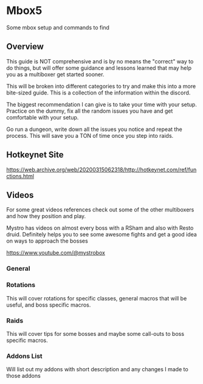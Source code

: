 # Mbox5
Some mbox setup and commands to find


## Overview

This guide is NOT comprehensive and is by no means the "correct" way to do things, but will offer some guidance and lessons learned that may help you as a multiboxer get started sooner.

This will be broken into different categories to try and make this into a more bite-sized guide. This is a collection of the information within the discord. 

The biggest recommendation I can give is to take your time with your setup. Practice on the dummy, fix all the random issues you have and get comfortable with your setup.

Go run a dungeon, write down all the issues you notice and repeat the process. This will save you a TON of time once you step into raids.


## Hotkeynet Site

https://web.archive.org/web/20200315062318/http://hotkeynet.com/ref/functions.html



## Videos
For some great videos references check out some of the other multiboxers and how they position and play.

Mystro has videos on almost every boss with a RSham and also with Resto druid. Definitely helps you to see some awesome fights and get a good idea on ways to approach the bosses

https://www.youtube.com/@mystrobox

### General



### Rotations

This will cover rotations for specific classes, general macros that will be useful, and boss specific macros.

### Raids

This will cover tips for some bosses and maybe some call-outs to boss specific macros. 

### Addons List

Will list out my addons with short description and any changes I made to those addons

